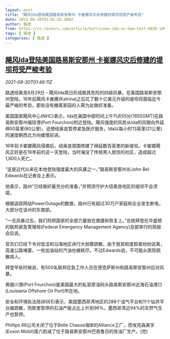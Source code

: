 ```yaml
---
layout: post
title: "飓风Ida登陆美国路易斯安那州 卡崔娜风灾后修建的堤坝将受严峻考验"
date: 2021-08-30T02:01:02.000Z
author: 路透
from: https://cn.reuters.com/article/hurricane-ida-us-dam-test-0830-idCNKBS2FV042
tags: [ 路透 ]
categories: [ 路透 ]
---
```

<!--1630288862000-->
[飓风Ida登陆美国路易斯安那州 卡崔娜风灾后修建的堤坝将受严峻考验](https://cn.reuters.com/article/hurricane-ida-us-dam-test-0830-idCNKBS2FV042)
------

<div>
<div><i>2021-08-30T01:46:11Z</i></div><p>路透纽奥良8月29日 - 飓风Ida周日形成极其危险的四级风暴，在美国路易斯安那州登陆，16年前飓风卡崔娜(Katrina)之后花了数十亿美元升级的堤坝将面临迄今最严峻的考验，那些没有撤离家园的人需为此做好准备。</p><p>美国国家飓风中心(NHC)表示，Ida在美国中部时间上午11点55分(1655GMT)在路易斯安那州福琼港(Port Fourchon)附近登陆。飓风强度的风势从Ida的风眼向外延伸50英里(80公里)，迫使纽奥良暂停紧急医疗服务，Ida以每小时13英里(21公里)的速度朝西北方向缓慢前进。</p><p>16年前卡崔娜飓风侵袭后，纽奥良周围修建了绵延数百英里的新堤坝。卡崔娜飓风正好是在16年前的这一天登陆，当时淹没了传统黑人居住的社区，造成超过1,800人死亡。</p><p>“这是近代以来在本地登陆强度最大的风暴之一，”路易斯安那州长John Bel Edwards在记者会上表示。</p><p>他表示，路州“已经做好最充分的准备，”并预测守护大纽奥良地区的堤坝不会溃堤。</p><p>根据追踪网站PowerOutage的数据，路州已有超过30万户家庭和企业发生断电，大部分在该州的东南部。</p><p>“一旦风暴过去，我们将把国家的全部力量放在救援和恢复上，”总统拜登在华盛顿的联邦紧急管理局(Federal Emergency Management Agency)总部举行的简报会后说。</p><p>官员们已经下令对低洼和沿海地区进行大规模疏散，由于居民和度假者纷纷逃离，高速公路堵塞，一些加油站的汽油也被耗尽。不过Edwards说，不可能从医院疏散病人。</p><p>拜登早些时候说，有500名联邦应急工作人员在德克萨斯州和路易斯安那州应对风暴。</p><p>弗俄川港(Port Fourchon)是美国最大的私营原油码头路易斯安那州近海石油港口(Louisiana Offshore Oil Port)所在地。</p><p>安全和环境执法局(BSEE)表示，美国墨西哥湾地区的288个油气平台和11个钻井平台被疏散，而那里暂停的石油产能占比上升到96%。墨西哥湾近94%的天然气生产也暂停。</p><p>Phillips 66公司关闭了位于Belle Chasse海岸的Alliance工厂，而埃克森美孚(Exxon Mobil)周六削减了位于路易斯安那州巴吞鲁日的炼油厂生产。(完)</p>
</div>
